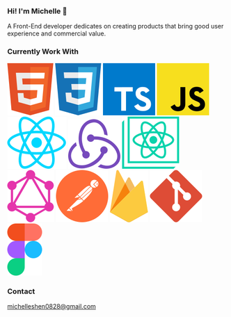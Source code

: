 ### Hi! I'm Michelle 👋

A Front-End developer dedicates on creating products that bring good user experience and commercial value.

### Currently Work With

![HTML](./icons/html.svg)
![CSS](./icons/css.svg)
![TS](./icons/ts.svg)
![JS](./icons/js.svg)
![React](./icons/react.svg)
![Redux](./icons/redux.svg)
![CRA](./icons/cra.svg)
![GraphQL](./icons/graphql.svg)
![Postman](./icons/postman.svg)
![Firebase](./icons/firebase.svg)
![Git](./icons/git.svg)
![Figma](./icons/figma.svg)

### Contact

michelleshen0828@gmail.com
